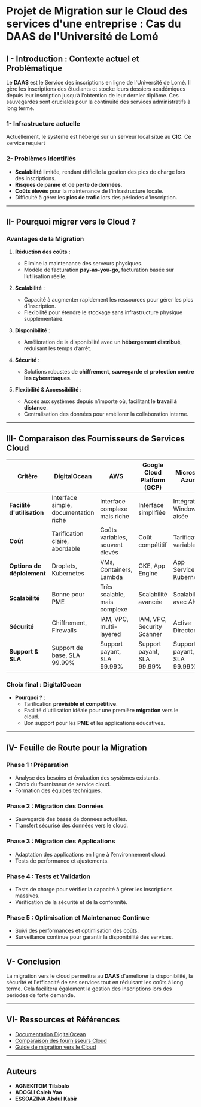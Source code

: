 # Projet de Migration sur le Cloud des services d'une entreprise : Cas du DAAS de l'Université de Lomé

## I - Introduction : Contexte actuel et Problématique
Le **DAAS** est le Service des inscriptions en ligne de l'Université de Lomé. Il gère les inscriptions des étudiants et stocke leurs dossiers académiques depuis leur inscription jusqu’à l’obtention de leur dernier diplôme. Ces sauvegardes sont cruciales pour la continuité des services administratifs à long terme.

### 1- Infrastructure actuelle
Actuellement, le système est hébergé sur un serveur local situé au **CIC**. Ce service requiert 

### 2- Problèmes identifiés
- **Scalabilité** limitée, rendant difficile la gestion des pics de charge lors des inscriptions.
- **Risques de panne** et de **perte de données**.
- **Coûts élevés** pour la maintenance de l'infrastructure locale.
- Difficulté à gérer les **pics de trafic** lors des périodes d’inscription.

---

## II-  Pourquoi migrer vers le Cloud ?
###  Avantages de la Migration
1. **Réduction des coûts** :
   - Élimine la maintenance des serveurs physiques.
   - Modèle de facturation **pay-as-you-go**, facturation basée sur l’utilisation réelle.

2. **Scalabilité** :
   - Capacité à augmenter rapidement les ressources pour gérer les pics d’inscription.
   - Flexibilité pour étendre le stockage sans infrastructure physique supplémentaire.

3. **Disponibilité** :
   - Amélioration de la disponibilité avec un **hébergement distribué**, réduisant les temps d’arrêt.

4. **Sécurité** :
   - Solutions robustes de **chiffrement**, **sauvegarde** et **protection contre les cyberattaques**.

5. **Flexibilité & Accessibilité** :
   - Accès aux systèmes depuis n’importe où, facilitant le **travail à distance**.
   - Centralisation des données pour améliorer la collaboration interne.

---

## III- Comparaison des Fournisseurs de Services Cloud

| Critère                  | DigitalOcean                     | AWS                            | Google Cloud Platform (GCP)   | Microsoft Azure              |
|--------------------------|----------------------------------|--------------------------------|-------------------------------|------------------------------|
| **Facilité d'utilisation** | Interface simple, documentation riche | Interface complexe mais riche  | Interface simplifiée          | Intégration Windows aisée   |
| **Coût**                 | Tarification claire, abordable  | Coûts variables, souvent élevés| Coût compétitif               | Tarification variable       |
| **Options de déploiement** | Droplets, Kubernetes            | VMs, Containers, Lambda        | GKE, App Engine               | App Services, Kubernetes    |
| **Scalabilité**          | Bonne pour PME                  | Très scalable, mais complexe   | Scalabilité avancée           | Scalabilité avec AKS        |
| **Sécurité**             | Chiffrement, Firewalls          | IAM, VPC, multi-layered        | IAM, VPC, Security Scanner    | Active Directory            |
| **Support & SLA**        | Support de base, SLA 99.99%     | Support payant, SLA 99.99%     | Support payant, SLA 99.99%    | Support payant, SLA 99.99%  |

###  **Choix final : DigitalOcean**
- **Pourquoi ?** :
  - Tarification **prévisible et compétitive**.
  - Facilité d'utilisation idéale pour une première **migration** vers le cloud.
  - Bon support pour les **PME** et les applications éducatives.

---

## IV- Feuille de Route pour la Migration

### **Phase 1 : Préparation**
- Analyse des besoins et évaluation des systèmes existants.
- Choix du fournisseur de service cloud.
- Formation des équipes techniques.

### **Phase 2 : Migration des Données**
- Sauvegarde des bases de données actuelles.
- Transfert sécurisé des données vers le cloud.

### **Phase 3 : Migration des Applications**
- Adaptation des applications en ligne à l’environnement cloud.
- Tests de performance et ajustements.

### **Phase 4 : Tests et Validation**
- Tests de charge pour vérifier la capacité à gérer les inscriptions massives.
- Vérification de la sécurité et de la conformité.

### **Phase 5 : Optimisation et Maintenance Continue**
- Suivi des performances et optimisation des coûts.
- Surveillance continue pour garantir la disponibilité des services.

---

## V- Conclusion
La migration vers le cloud permettra au **DAAS** d'améliorer la disponibilité, la sécurité et l'efficacité de ses services tout en réduisant les coûts à long terme. Cela facilitera également la gestion des inscriptions lors des périodes de forte demande.

---

## VI- Ressources et Références
- [Documentation DigitalOcean](https://www.digitalocean.com/docs/)
- [Comparaison des fournisseurs Cloud](https://aws.amazon.com/compare/)
- [Guide de migration vers le Cloud](https://cloud.google.com/learn/)

---

## Auteurs
- **AGNEKITOM Tilabalo**
- **ADOGLI Caleb Yao**
- **ESSOAZINA Abdul Kabir**
